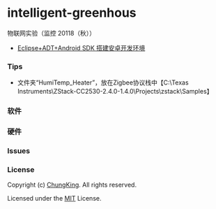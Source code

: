 # intelligent-greenhous
物联网实验（监控 20118（秋））


* [Eclipse+ADT+Android SDK 搭建安卓开发环境](http://www.cnblogs.com/Li-Cheng/p/4335418.html)

### Tips
* 文件夹“HumiTemp_Heater”，放在Zigbee协议栈中【C:\Texas Instruments\ZStack-CC2530-2.4.0-1.4.0\Projects\zstack\Samples】

### 软件


### 硬件

### Issues

### [](https://github.com/HuangCongQing/intelligent-greenhouss#license)License

Copyright (c) [ChungKing](https://github.com/HuangCongQing/intelligent-greenhous). All rights reserved.

Licensed under the [MIT](https://github.com/HuangCongQing/intelligent-greenhous/blob/master/LICENSE) License.